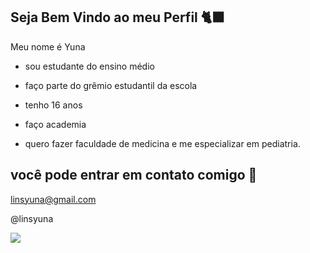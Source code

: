 ## Seja Bem Vindo ao meu Perfil 🐈‍⬛
Meu nome é Yuna

- sou estudante do ensino médio

- faço parte do grêmio estudantil da escola

- tenho 16 anos

- faço academia

- quero fazer faculdade de medicina e me especializar em pediatria.

## você pode entrar em contato comigo 📧

  linsyuna@gmail.com

  @linsyuna

  ![](https://media1.tenor.com/m/47qpxBq_Tw0AAAAd/cat-cat-meme.gif)
